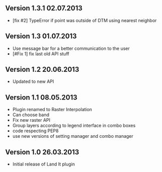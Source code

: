 
## Version 1.3.1 02.07.2013

* [fix #2] TypeError if point was outside of DTM using nearest neighbor

## Version 1.3 01.07.2013

* Use message bar for a better communication to the user
* [#Fix 1] fix last old API stuff

## Version 1.2 20.06.2013

* Updated to new API

## Version 1.1 08.05.2013

* Plugin renamed to Raster Interpolation
* Can choose band
* Fix new raster API
* Group layers according to legend interface in combo boxes
* code respecting PEP8
* use new versions of setting manager and combo manager

## Version 1.0 26.03.2013

* Initial release of Land It plugin
